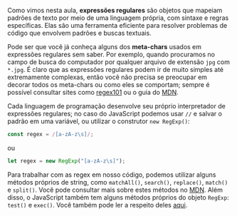 Como vimos nesta aula, **expressões regulares** são objetos que mapeiam padrões de texto por meio de uma linguagem própria, com sintaxe e regras específicas. Elas são uma ferramenta eficiente para resolver problemas de código que envolvem padrões e buscas textuais.

Pode ser que você já conheça alguns dos **meta-chars** usados em expressões regulares sem saber. Por exemplo, quando procuramos no campo de busca do computador por qualquer arquivo de extensão `jpg` com `*.jpg`. É claro que as expressões regulares podem ir de muito simples até extremamente complexas, então você não precisa se preocupar em decorar todos os meta-chars ou como eles se comportam; sempre é possível consultar sites como [regex101](https://regex101.com/) ou o guia do [MDN](https://developer.mozilla.org/pt-BR/docs/Web/JavaScript/Guide/Regular_Expressions).

Cada linguagem de programação desenvolve seu próprio interpretador de expressões regulares; no caso do JavaScript podemos usar `//` e salvar o padrão em uma variável, ou utilizar o construtor `new RegExp()`:

```javascript
const regex = /[a-zA-z\s]/;
```

ou

```javascript
let regex = new RegExp("[a-zA-z\s]");
```

Para trabalhar com as regex em nosso código, podemos utilizar alguns métodos próprios de string, como `matchAll()`, `search()`, `replace()`, `match()` e `split()`. Você pode consultar mais sobre estes métodos no [MDN](https://developer.mozilla.org/pt-BR/docs/Web/JavaScript/Reference/Global_Objects/String#). Além disso, o JavaScript também tem alguns métodos próprios do objeto `RegExp`: `test()` e `exec()`. Você também pode ler a respeito deles [aqui](https://developer.mozilla.org/pt-BR/docs/Web/JavaScript/Reference/Global_Objects/RegExp).